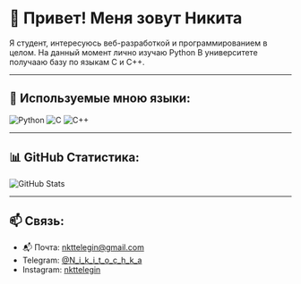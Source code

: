 # 👋 Привет! Меня зовут Никита

Я студент, интересуюсь веб-разработкой и программированием в целом.
На данный момент лично изучаю Python
В университете получааю базу по языкам C и C++.

---

## 🧰 Используемые мною языки:

![Python](https://img.shields.io/badge/Python-3776AB?style=for-the-badge&logo=python&logoColor=white)
![C](https://img.shields.io/badge/C-00599C?style=for-the-badge&logo=c&logoColor=white)
![C++](https://img.shields.io/badge/C++-00599C?style=for-the-badge&logo=c%2B%2B&logoColor=white)

---

## 📊 GitHub Статистика:

![GitHub Stats](https://github-readme-stats.vercel.app/api?username=N1k1t-a&show_icons=true&theme=default)

---

## 📫 Связь:

- 📬 Почта: [nkttelegin@gmail.com](mailto:nkttelegin@gmail.com)  
- Telegram: [@N_i_k_i_t_o_c_h_k_a](https://t.me/N_i_k_i_t_o_c_h_k_a)  
- Instagram: [nkttelegin](https://www.instagram.com/nkttelegin/)
